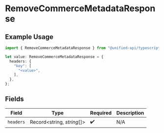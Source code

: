 # RemoveCommerceMetadataResponse

## Example Usage

```typescript
import { RemoveCommerceMetadataResponse } from "@unified-api/typescript-sdk/sdk/models/operations";

let value: RemoveCommerceMetadataResponse = {
  headers: {
    "key": [
      "<value>",
    ],
  },
};
```

## Fields

| Field                      | Type                       | Required                   | Description                |
| -------------------------- | -------------------------- | -------------------------- | -------------------------- |
| `headers`                  | Record<string, *string*[]> | :heavy_check_mark:         | N/A                        |